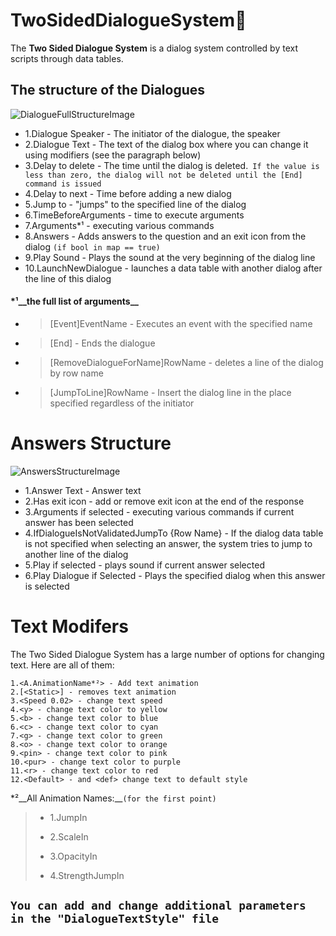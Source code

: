 # TwoSidedDialogueSystem📖

The **Two Sided Dialogue System** is a dialog system controlled by text scripts through data tables.

## The structure of the Dialogues
![DialogueFullStructureImage](https://i.imgur.com/Ni1QbZG.png)
  + 1.Dialogue Speaker - The initiator of the dialogue, the speaker
  + 2.Dialogue Text - The text of the dialog box where you can change it using modifiers (see the paragraph below)
  + 3.Delay to delete - The time until the dialog is deleted.` If the value is less than zero, the dialog will not be deleted until the [End] command is issued`
  + 4.Delay to next - Time before adding a new dialog
  + 5.Jump to - "jumps" to the specified line of the dialog
  + 6.TimeBeforeArguments - time to execute arguments
  + 7.Arguments*¹ - executing various commands
  + 8.Answers - Adds answers to the question and an exit icon from the dialog `(if bool in map == true)`
  + 9.Play Sound - Plays the sound at the very beginning of the dialog line
  + 10.LaunchNewDialogue - launches a data table with another dialog after the line of this dialog

#### *¹__the full list of arguments__
  + >[Event]EventName - Executes an event with the specified name
  + >[End] - Ends the dialogue
  + >[RemoveDialogueForName]RowName - deletes a line of the dialog by row name
  + >[JumpToLine]RowName - Insert the dialog line in the place specified regardless of the initiator

# Answers Structure
![AnswersStructureImage](https://i.imgur.com/0YicVht.png)
  + 1.Answer Text - Answer text
  + 2.Has exit icon - add or remove exit icon at the end of the response
  + 3.Arguments if selected - executing various commands if current answer has been selected
  + 4.IfDialogueIsNotValidatedJumpTo {Row Name} - If the dialog data table is not specified when selecting an answer, the system tries to jump to another line of the dialog
  + 5.Play if selected - plays sound if current answer selected
  + 6.Play Dialogue if Selected - Plays the specified dialog when this answer is selected
  

# Text Modifers
The Two Sided Dialogue System has a large number of options for changing text. Here are all of them:
```
1.<A.AnimationName*²> - Add text animation
2.[<Static>] - removes text animation
3.<Speed 0.02> - change text speed
4.<y> - change text color to yellow
5.<b> - change text color to blue
6.<c> - change text color to cyan
7.<g> - change text color to green
8.<o> - change text color to orange
9.<pin> - change text color to pink
10.<pur> - change text color to purple
11.<r> - change text color to red
12.<Default> - and <def> change text to default style
```

<p>

*²__All Animation Names:__`(for the first point)`
> + 1.JumpIn
> * 2.ScaleIn
> + 3.OpacityIn
> * 4.StrengthJumpIn

<p>

## `You can add and change additional parameters in the "DialogueTextStyle" file`

